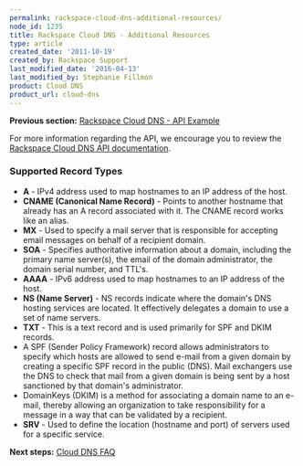 ```yaml
---
permalink: rackspace-cloud-dns-additional-resources/
node_id: 1235
title: Rackspace Cloud DNS - Additional Resources
type: article
created_date: '2011-10-19'
created_by: Rackspace Support
last_modified_date: '2016-04-13'
last_modified_by: Stephanie Fillmon 
product: Cloud DNS
product_url: cloud-dns
---
```


**Previous section:** [Rackspace Cloud DNS - API Example](/how-to/rackspace-cloud-dns-api-example)

For more information regarding the API, we encourage you to review the [Rackspace Cloud DNS API documentation](https://developer.rackspace.com/docs/cloud-dns/v1/developer-guide/).

### Supported Record Types

-   **A** - IPv4 address used to map hostnames to an IP address of
    the host.
-   **CNAME (Canonical Name Record)** - Points to another hostname that
    already has an A record associated with it. The CNAME record works
    like an alias.
-   **MX** - Used to specify a mail server that is responsible for
    accepting email messages on behalf of a recipient domain.
-   **SOA** - Specifies authoritative information about a domain,
    including the primary name server(s), the email of the domain
    administrator, the domain serial number, and TTL's.
-   **AAAA** - IPv6 address used to map hostnames to an IP address of
    the host.
-   **NS (Name Server)** - NS records indicate where the domain's DNS
    hosting services are located. It effectively delegates a domain to
    use a set of name servers.
-   **TXT** - This is a text record and is used primarily for SPF and
    DKIM records.
-   A SPF (Sender Policy Framework) record allows administrators to
specify which hosts are allowed to send e-mail from a given domain by
creating a specific SPF record in the public (DNS). Mail exchangers use
the DNS to check that mail from a given domain is being sent by a host
sanctioned by that domain's administrator.
-   DomainKeys (DKIM) is a method for associating a domain name to an
e-mail, thereby allowing an organization to take responsibility for a
message in a way that can be validated by a recipient.
-   **SRV** - Used to define the location (hostname and port) of servers used for a specific service.

**Next steps:** [Cloud DNS FAQ](/how-to/cloud-dns-faq)

